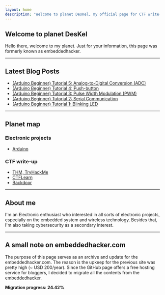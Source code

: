```yaml
---
layout: home
description: "Welcome to planet DesKel, my official page for CTF write-up, Electronic tutorial, review and etc."
---
```


## Welcome to planet DesKel

Hello there, welcome to my planet. Just for your information, this page was formerly known as embeddedhacker. 

---

## Latest Blog Posts
<!-- BLOG-POST-LIST:START -->
- [(Arduino Beginner) Tutorial 5: Analog-to-Digital Conversion (ADC)](https://deskel.github.io/posts/arduino/tutorial/beginner/tutorial-5)
- [(Arduino Beginner) Tutorial 4: Push-button](https://deskel.github.io/posts/arduino/tutorial/beginner/tutorial-4)
- [(Arduino Beginner) Tutorial 3: Pulse Width Modulation (PWM)](https://deskel.github.io/posts/arduino/tutorial/beginner/tutorial-3)
- [(Arduino Beginner) Tutorial 2: Serial Communication](https://deskel.github.io/posts/arduino/tutorial/beginner/tutorial-2)
- [(Arduino Beginner) Tutorial 1: Blinking LED](https://deskel.github.io/posts/arduino/tutorial/beginner/tutorial-1)
<!-- BLOG-POST-LIST:END -->

---

## Planet map

### Electronic projects
- [Arduino](https://deskel.github.io/arduino)

### CTF write-up
- [THM, TryHackMe](https://deskel.github.io/thm)
- [CTFLearn](https://www.embeddedhacker.com)
- [Backdoor](https://www.embeddedhacker.com)

--- 

## About me

I'm an Electronic enthusiast who interested in all sorts of electronic projects, especially on the embedded system and wireless technology. Besides that, I'm also taking cybersecurity as a secondary interest.

---

## A small note on embeddedhacker.com

The purpose of this page serves as an archive and update for the embeddedhacker.com. The reason is the upkeep for the previous site was pretty high (~ USD 200/year). Since the GitHub page offers a free hosting service for bloggers, I decided to migrate all the contents from the [embeddedhacker](https://www.embeddedhacker.com). 

**Migration progress: 24.42%**

